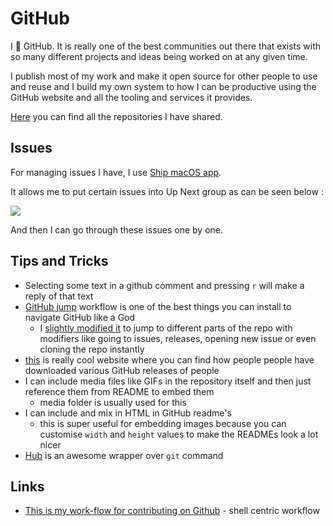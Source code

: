 # GitHub
I 💚 GitHub. It is really one of the best communities out there that exists with so many different projects and ideas being worked on at any given time.

I publish most of my work and make it open source for other people to use and reuse and I build my own system to how I can be productive using the GitHub website and all the tooling and services it provides.

[Here](https://my.mindnode.com/ZKGETDkUaQUsL3q8q9z788CxG84oEHgDiT79GuzX#-143.5,-902.6,0) you can find all the repositories I have shared. 

## Issues
For managing issues I have, I use [Ship macOS app](https://www.realartists.com).

It allows me to put certain issues into Up Next group as can be seen below : 

![](https://i.imgur.com/DgMzQa1.png)

And then I can go through these issues one by one.

## Tips and Tricks
- Selecting some text in a github comment and pressing `r` will make a reply of that text
- [GitHub jump](https://github.com/lox/alfred-github-jump) workflow is one of the best things you can install to navigate GitHub like a God
	- I [slightly modified it](https://www.dropbox.com/s/t3iyjt3pyuz8mup/github%20jumps-.alfredworkflow?dl=1) to jump to different parts of the repo with modifiers like going to issues, releases, opening new issue or even cloning the repo instantly
- [this](http://www.somsubhra.com/github-release-stats/) is really cool website where you can find how people people have downloaded various GitHub releases of people
- I can include media files like GIFs in the repository itself and then just reference them from README to embed them
	- media folder is usually used for this
- I can include and mix in HTML in GitHub readme's
	- this is super useful for embedding images because you can customise `width` and `height` values to make the READMEs look a lot nicer
- [Hub](https://github.com/github/hub) is an awesome wrapper over `git` command

## Links
- [This is my work-flow for contributing on Github](https://zimbatm.com/journal/2015/08/16/this-is-how-i-contribute-on-github/) - shell centric workflow